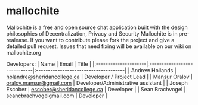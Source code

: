 # mallochite
Mallochite is a free and open source chat application built with the design philosophies of Decentralization, Privacy and Security
Mallochite is in pre-realease. If you want to contribute please fork the project and give a detailed pull request. Issues that need fixing will be available on our wiki on mallochite.org


Developers:
| Name	        	| Email         		| Title  				|
|:---------------------|:-----------------------------|:-------------------------------------|
| Andrew Hollands      	| holandre@sheridancollege.ca 	| Developer / Project Lead 				|
| Mansur Oralov      	| oralov.mansur@gmail.com	| Developer/Administrative assistant	|
| Joseph Escober 	| escober@sheridancollege.ca	| Developer				|
| Sean Brachvogel	| seancbrachvogelgmail.com	| Developer				|
